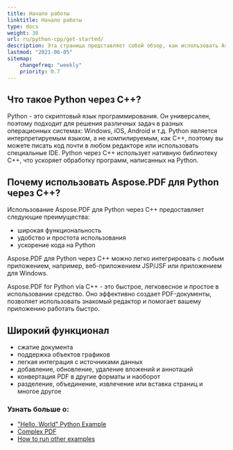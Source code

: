```yaml
---
title: Начало работы
linktitle: Начало работы
type: docs
weight: 30
url: ru/python-cpp/get-started/
description: Эта страница представляет собой обзор, как использовать Aspose.PDF для Python через C++ для создания и редактирования PDF-документа
lastmod: "2021-06-05"
sitemap: 
    changefreq: "weekly"
    priority: 0.7
---
```


## Что такое Python через C++?

Python - это скриптовый язык программирования. Он универсален, поэтому подходит для решения различных задач в разных операционных системах: Windows, iOS, Android и т.д. Python является интерпретируемым языком, а не компилируемым, как C++, поэтому вы можете писать код почти в любом редакторе или использовать специальные IDE. Python через C++ использует нативную библиотеку C++, что ускоряет обработку программ, написанных на Python.

## Почему использовать Aspose.PDF для Python через C++?

Использование Aspose.PDF для Python через C++ предоставляет следующие преимущества:

- широкая функциональность
- удобство и простота использования
- ускорение кода на Python

Aspose.PDF для Python через C++ можно легко интегрировать с любым приложением, например, веб-приложением JSP/JSF или приложением для Windows.

Aspose.PDF for Python via C++ - это быстрое, легковесное и простое в использовании средство.
Оно эффективно создает PDF-документы, позволяет использовать знакомый редактор и помогает вашему приложению работать быстро.

## Широкий функционал

- сжатие документа
- поддержка объектов графиков
- легкая интеграция с источниками данных
- добавление, обновление, удаление вложений и аннотаций
- конвертация PDF в другие форматы и наоборот
- разделение, объединение, извлечение или вставка страниц и многое другое

### Узнать больше о:

- ["Hello, World" Python Example](/pdf/python-cpp/hello-world-example/)
- [Complex PDF](/pdf/python-cpp/complex-pdf-example/)
- [How to run other examples](/pdf/python-cpp/how-to-run-other-examples/)